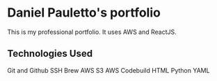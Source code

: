 # Daniel Pauletto's portfolio

This is my professional portfolio.  It uses AWS and ReactJS.

## Technologies Used

Git and Github
SSH
Brew
AWS S3
AWS Codebuild
HTML
Python
YAML
